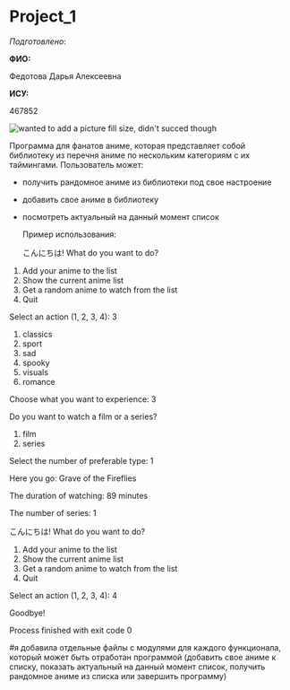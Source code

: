# Project_1

_Подготовлено_:

**ФИО:**

Федотова Дарья Алексеевна 

**ИСУ:**

467852

![wanted to add a picture fill size, didn't succed though](https://yandex.ru/images/search?from=tabbar&img_url=https%3A%2F%2Fkartinki.pibig.info%2Fuploads%2Fposts%2F2023-04%2F1680332097_kartinki-pibig-info-p-krasivie-uzkie-kartinki-arti-39.jpg&lr=2&pos=1&rpt=simage&text=красивые%20аниме%20пейзажи%20узкие%20горизонтвльные)

Программа для фанатов аниме, которая представляет собой библиотеку из перечня аниме по нескольким категориям с их таймингами. 
Пользователь может:
- получить рандомное аниме из библиотеки под свое настроение
- добавить свое аниме в библиотеку
- посмотреть актуальный на данный момент список

  Пример использования:
  
  こんにちは! What do you want to do?
1. Add your anime to the list
2. Show the current anime list
3. Get a random anime to watch from the list
4. Quit

Select an action (1, 2, 3, 4): 3

1. classics
2. sport
3. sad
4. spooky
5. visuals
6. romance

Choose what you want to experience: 3

Do you want to watch a film or a series?

1. film
2. series

Select the number of preferable type: 1

Here you go: Grave of the Fireflies

The duration of watching: 89 minutes

The number of series: 1

  こんにちは! What do you want to do?
1. Add your anime to the list
2. Show the current anime list
3. Get a random anime to watch from the list
4. Quit

Select an action (1, 2, 3, 4): 4

Goodbye!

Process finished with exit code 0


#я добавила отдельные файлы с модулями для каждого функционала, который может быть отработан программой (добавить свое аниме к списку, показать актуальный на данный момент список, получить рандомное аниме из списка или завершить программу)
